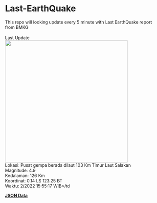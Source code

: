 # Last-EarthQuake
This repo will looking update every 5 minute with Last EarthQuake report from BMKG
<br>
<br>
Last Update
<br>
<img src="https://ews.bmkg.go.id/TEWS/data/20221202155517.mmi.jpg" width="400"/>
<br>
Lokasi: Pusat gempa berada dilaut 103 Km Timur Laut Salakan <br>
Magnitude: 4.9 <br>
Kedalaman: 126 Km <br>
Koordinat: 0.14 LS 123.25 BT <br>
Waktu: 2/2022 15:55:17 WIB</td <br>

<a href="./data/data.json">**JSON Data**</a>
